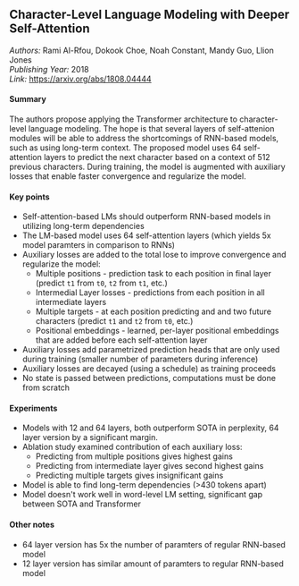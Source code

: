 ## Character-Level Language Modeling with Deeper Self-Attention
_Authors:_ Rami Al-Rfou, Dokook Choe, Noah Constant, Mandy Guo, Llion Jones   
_Publishing Year:_ 2018  
_Link:_ https://arxiv.org/abs/1808.04444 

#### Summary
The authors propose applying the Transformer architecture to character-level language modeling.
The hope is that several layers of self-attenion modules will be able to address the shortcomings of RNN-based models, such as using long-term context.
The proposed model uses 64 self-attention layers to predict the next character based on a context of 512 previous characters.
During training, the model is augmented with auxiliary losses that enable faster convergence and regularize the model.


#### Key points
- Self-attention-based LMs should outperform RNN-based models in utilizing long-term dependencies
- The LM-based model uses 64 self-attention layers (which yields 5x model paramters in comparison to RNNs)
- Auxiliary losses are added to the total lose to improve convergence and regularize the model:
	- Multiple positions - prediction task to each position in final layer (predict `t1` from `t0`, `t2` from `t1`, etc.)
	- Intermedial Layer losses - predictions from each position in all intermediate layers
	- Multiple targets - at each position predicting and and two future characters (predict `t1` and `t2` from `t0`, etc.)
	- Positional embeddings - learned, per-layer positional embeddings that are added before each self-attention layer
- Auxiliary losses add parametrized prediction heads that are only used during training (smaller number of parameters during inference)
- Auxiliary losses are decayed (using a schedule) as training proceeds 
- No state is passed between predictions, computations must be done from scratch


#### Experiments
- Models with 12 and 64 layers, both outperform SOTA in perplexity, 64 layer version by a significant margin.
- Ablation study examined contribution of each auxiliary loss:
	- Predicting from multiple positions gives highest gains
	- Predicting from intermediate layer gives second highest gains
	- Predicting multiple targets gives insignificant gains
- Model is able to find long-term dependencies (>430 tokens apart)
- Model doesn't work well in word-level LM setting, significant gap between SOTA and Transformer


#### Other notes
- 64 layer version has 5x the number of paramters of regular RNN-based model
- 12 layer version has similar amount of paramters to regular RNN-based model
